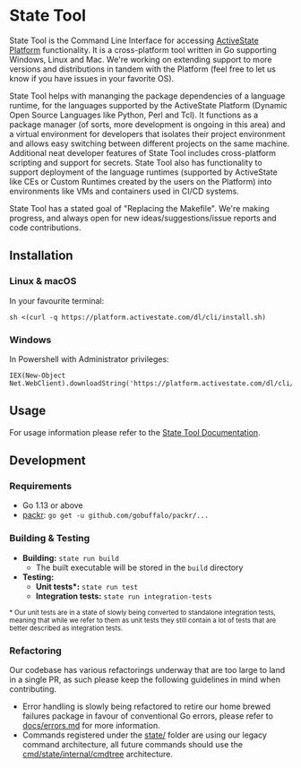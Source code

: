 # State Tool
State Tool is the Command Line Interface for accessing [ActiveState Platform](https://www.activestate.com/products/platform/) functionality. It is a cross-platform tool written in Go supporting Windows, Linux and Mac. We're working on extending support to more  versions and distributions in tandem with the Platform (feel free to let us know if you have issues in your favorite OS). 

State Tool helps with mananging the package dependencies of a language runtime, for the languages supported by the ActiveState Platform (Dynamic Open Source Languages like Python, Perl and Tcl). It functions as a package manager (of sorts, more development is ongoing in this area) and a virtual environment for developers that isolates their project environment and allows easy switching between different projects on the same machine. Additional neat developer features of State Tool includes cross-platform scripting and support for secrets. State Tool also has functionality to support deployment of the language runtimes (supported by ActiveState like CEs or Custom Runtimes created by the users on the Platform) into environments like VMs and containers used in CI/CD systems. 

State Tool has a stated goal of "Replacing the Makefile". We're making progress, and always open for new ideas/suggestions/issue reports and code contributions. 
 
## Installation

### Linux & macOS
In your favourite terminal:

```
sh <(curl -q https://platform.activestate.com/dl/cli/install.sh)
```

### Windows
In Powershell with Administrator privileges:

```
IEX(New-Object Net.WebClient).downloadString('https://platform.activestate.com/dl/cli/install.ps1')
```

## Usage
For usage information please refer to the [State Tool Documentation](http://docs.activestate.com/platform/state/).

## Development

### Requirements
* Go 1.13 or above
* [packr](https://github.com/gobuffalo/packr): `go get -u github.com/gobuffalo/packr/...`

### Building & Testing
* **Building:** `state run build`
   * The built executable will be stored in the `build` directory
* **Testing:**
   * **Unit tests\*:** `state run test`
   * **Integration tests:** `state run integration-tests`

<sup>
* Our unit tests are in a state of slowly being converted to standalone
 integration tests, meaning that while we refer to them as unit tests
 they still contain a lot of tests that are better described as integration tests.
</sup>

### Refactoring
Our codebase has various refactorings underway that are too large to land
in a single PR, as such please keep the following guidelines in mind when
contributing.

* Error handling is slowly being refactored to retire our home brewed
 failures package in favour of conventional Go errors, please refer to
 [docs/errors.md](docs/errors.md) for more information.
* Commands registered under the [state/](state/) folder are using our legacy
  command architecture, all future commands should use the
  [cmd/state/internal/cmdtree](cmd/state/internal/cmdtree) architecture.
